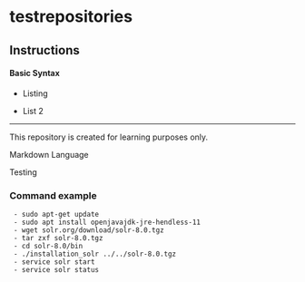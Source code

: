 # testrepositories

## Instructions

#### Basic Syntax

- Listing 

- List 2

---

This repository is created for learning purposes only.

Markdown Language

Testing

### Command example
     - sudo apt-get update
     - sudo apt install openjavajdk-jre-hendless-11
     - wget solr.org/download/solr-8.0.tgz
     - tar zxf solr-8.0.tgz
     - cd solr-8.0/bin
     - ./installation_solr ../../solr-8.0.tgz
     - service solr start
     - service solr status